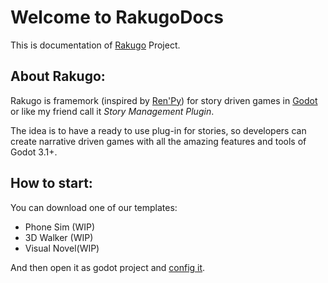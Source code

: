 # Welcome to RakugoDocs

This is documentation of [Rakugo](https://github.com/jebedaia360/Rakugo) Project.

## About Rakugo:
Rakugo is framemork (inspired by [Ren'Py](https://www.renpy.org)) for story driven games in [Godot](https://godotengine.org)
or like my friend call it *Story Management Plugin*.

The idea is to have a ready to use plug-in for stories, so developers can create narrative driven games with all the amazing features and tools of Godot 3.1+.

## How to start:
You can download one of our templates:
- Phone Sim (WIP)
- 3D Walker (WIP)
- Visual Novel(WIP)

And then open it as godot project and [config it](config.md).

